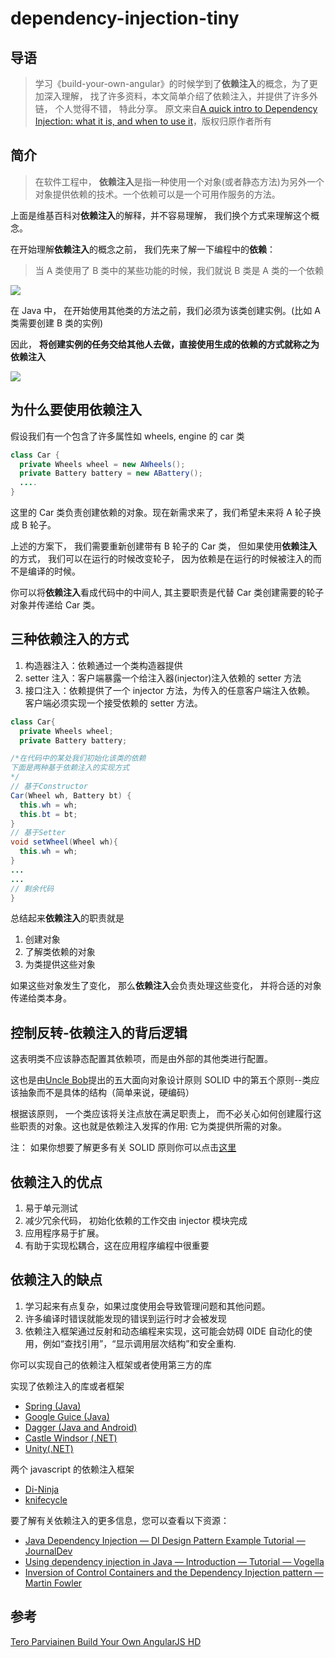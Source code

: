 # dependency-injection-tiny

## 导语

> 学习《build-your-own-angular》的时候学到了**依赖注入**的概念，为了更加深入理解， 找了许多资料，本文简单介绍了依赖注入，并提供了许多外链， 个人觉得不错， 特此分享。
> 原文来自[A quick intro to Dependency Injection: what it is, and when to use it](https://medium.com/free-code-camp/a-quick-intro-to-dependency-injection-what-it-is-and-when-to-use-it-7578c84fa88f)，版权归原作者所有

## 简介

> 在软件工程中， **依赖注入**是指一种使用一个对象(或者静态方法)为另外一个对象提供依赖的技术。一个依赖可以是一个可用作服务的方法。

上面是维基百科对**依赖注入**的解释，并不容易理解， 我们换个方式来理解这个概念。

在开始理解**依赖注入**的概念之前， 我们先来了解一下编程中的**依赖**：

> 当 A 类使用了 B 类中的某些功能的时候，我们就说 B 类是 A 类的一个依赖

![](https://miro.medium.com/max/700/1*0P-1JhnUaZeobDUAajIbhA.jpeg)

在 Java 中， 在开始使用其他类的方法之前，我们必须为该类创建实例。(比如 A 类需要创建 B 类的实例)

因此， **将创建实例的任务交给其他人去做，直接使用生成的依赖的方式就称之为依赖注入**

![](https://miro.medium.com/max/1000/1*TF-VdAgPfcD497kAW77Ukg.png)

## 为什么要使用依赖注入

假设我们有一个包含了许多属性如 wheels, engine 的 car 类

```java
class Car {
  private Wheels wheel = new AWheels();
  private Battery battery = new ABattery();
  ....
}
```

这里的 Car 类负责创建依赖的对象。现在新需求来了，我们希望未来将 A 轮子换成 B 轮子。

上述的方案下， 我们需要重新创建带有 B 轮子的 Car 类， 但如果使用**依赖注入**的方式， 我们可以在运行的时候改变轮子， 因为依赖是在运行的时候被注入的而不是编译的时候。

你可以将**依赖注入**看成代码中的中间人, 其主要职责是代替 Car 类创建需要的轮子对象并传递给 Car 类。

## 三种依赖注入的方式

1. 构造器注入：依赖通过一个类构造器提供
2. setter 注入：客户端暴露一个给注入器(injector)注入依赖的 setter 方法
3. 接口注入：依赖提供了一个 injector 方法，为传入的任意客户端注入依赖。 客户端必须实现一个接受依赖的 setter 方法。

```java
class Car{
  private Wheels wheel;
  private Battery battery;

/*在代码中的某处我们初始化该类的依赖
下面是两种基于依赖注入的实现方式
*/
// 基于Constructor
Car(Wheel wh, Battery bt) {
  this.wh = wh;
  this.bt = bt;
}
// 基于Setter
void setWheel(Wheel wh){
  this.wh = wh;
}
...
...
// 剩余代码
}
```

总结起来**依赖注入**的职责就是

1. 创建对象
2. 了解类依赖的对象
3. 为类提供这些对象

如果这些对象发生了变化， 那么**依赖注入**会负责处理这些变化， 并将合适的对象传递给类本身。

## 控制反转-依赖注入的背后逻辑

这表明类不应该静态配置其依赖项，而是由外部的其他类进行配置。

这也是由[Uncle Bob](https://en.wikipedia.org/wiki/Robert_C._Martin?source=post_page---------------------------)提出的五大面向对象设计原则 SOLID 中的第五个原则--类应该抽象而不是具体的结构（简单来说，硬编码）

根据该原则， 一个类应该将关注点放在满足职责上， 而不必关心如何创建履行这些职责的对象。这也就是依赖注入发挥的作用: 它为类提供所需的对象。

注： 如果你想要了解更多有关 SOLID 原则你可以点击[这里](https://scotch.io/bar-talk/s-o-l-i-d-the-first-five-principles-of-object-oriented-design?source=post_page---------------------------#toc-single-responsibility-principle)

## 依赖注入的优点

1. 易于单元测试
2. 减少冗余代码， 初始化依赖的工作交由 injector 模块完成
3. 应用程序易于扩展。
4. 有助于实现松耦合，这在应用程序编程中很重要

## 依赖注入的缺点

1. 学习起来有点复杂，如果过度使用会导致管理问题和其他问题。
2. 许多编译时错误就能发现的错误到运行时才会被发现
3. 依赖注入框架通过反射和动态编程来实现，这可能会妨碍 0IDE 自动化的使用，例如“查找引用”，“显示调用层次结构”和安全重构.

你可以实现自己的依赖注入框架或者使用第三方的库

实现了依赖注入的库或者框架

- [Spring (Java)](https://www.tutorialspoint.com/spring/spring_dependency_injection.htm?source=post_page---------------------------)
- [Google Guice (Java)](https://github.com/google/guice?source=post_page---------------------------)
- [Dagger (Java and Android)](http://square.github.io/dagger/?source=post_page---------------------------)
- [Castle Windsor (.NET)](https://github.com/castleproject/Windsor?source=post_page---------------------------)
- [Unity(.NET)](https://www.microsoft.com/en-us/download/details.aspx?id=39944&source=post_page---------------------------)

两个 javascript 的依赖注入框架

- [Di-Ninja](https://di-ninja.github.io/di-ninja/?source=post_page---------------------------)
- [knifecycle](https://github.com/nfroidure/knifecycle?source=post_page---------------------------)

要了解有关依赖注入的更多信息，您可以查看以下资源：

- [Java Dependency Injection — DI Design Pattern Example Tutorial — JournalDev](https://www.journaldev.com/2394/java-dependency-injection-design-pattern-example-tutorial?source=post_page---------------------------)
- [Using dependency injection in Java — Introduction — Tutorial — Vogella](http://www.vogella.com/tutorials/DependencyInjection/article.html?source=post_page---------------------------)
- [Inversion of Control Containers and the Dependency Injection pattern — Martin Fowler](https://www.martinfowler.com/articles/injection.html?source=post_page---------------------------)

## 参考

[Tero Parviainen Build Your Own AngularJS HD](https://www.youtube.com/watch?v=3ju-32Bcx1Q&ab_channel=ScotlandJS)

